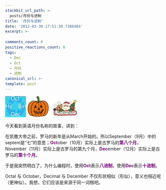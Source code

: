 ```yaml
---
stackbit_url_path: >-
  posts/月份与进制
title: '月份与进制'
date: '2012-03-30 17:51:30.7388484'
excerpt: >-
  
comments_count: 0
positive_reactions_count: 0
tags: 
  - Dec
  - Oct
  - 月份
  - 进制
canonical_url: >-
template: post
---
```

<p><a href="https://raw.githubusercontent.com/Jeff-Tian/blogengine.net/master/Source/BlogEngine/BlogEngine.NET/App_Data/files/image_499.png"><img style="border-bottom: 0px; border-left: 0px; display: inline; border-top: 0px; border-right: 0px" title="月份与进制" border="0" alt="月份与进制" src="https://raw.githubusercontent.com/Jeff-Tian/blogengine.net/master/Source/BlogEngine/BlogEngine.NET/App_Data/files/image_thumb_217.png" width="240" height="68" /></a> </p>  <p>今天看到英语月份名称的故事，讲到：</p>  <p>在凯撒大帝之前，罗马的新年是从March开始的。所以September（9月）中的septem是“七”的意思；<strong><font color="#800080">Oct</font></strong>ober（10月）实际上是古罗马的<strong><font color="#800080">第八个月</font></strong>，November（11月）实际上是古罗马的第九个月，<font color="#800080"><strong>Dec</strong></font>ember（12月）实际上是古罗马的<font color="#800080"><strong>第十个月</strong></font>。</p>  <p>于是我突然明白了，为什么编程时，使用<strong><font color="#800080">Oct</font></strong>表示<strong><font color="#800080">八进制</font></strong>，使用<strong><font color="#800080">Dec</font></strong>表示<strong><font color="#800080">十进制</font></strong>。</p>  <p>Octal 与 October，Decimal 与 December 不仅形状相似（形似），意义也相近呢（更神似）。我想，它们应该是来源于同一词根吧。</p>